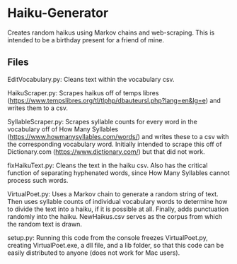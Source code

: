 # Haiku-Generator
Creates random haikus using Markov chains and web-scraping. This is intended to be a birthday present for a friend of mine.

## Files

EditVocabulary.py: Cleans text within the vocabulary csv.

HaikuScraper.py: Scrapes haikus off of temps libres (https://www.tempslibres.org/tl/tlphp/dbauteursl.php?lang=en&lg=e) and writes them to a csv.

SyllableScraper.py: Scrapes syllable counts for every word in the vocabulary off of How Many Syllables (https://www.howmanysyllables.com/words/) and writes these to a csv with the corresponding vocabulary word. Initially intended to scrape this off of Dictionary.com (https://www.dictionary.com/) but that did not work.

fixHaikuText.py: Cleans the text in the haiku csv. Also has the critical function of separating hyphenated words, since How Many Syllables cannot process such words.

VirtualPoet.py: Uses a Markov chain to generate a random string of text. Then uses syllable counts of individual vocabulary words to determine how to divide the text into a haiku, if it is possible at all. Finally, adds punctuation randomly into the haiku. NewHaikus.csv serves as the corpus from which the random text is drawn.

setup.py: Running this code from the console freezes VirtualPoet.py, creating VirtualPoet.exe, a dll file, and a lib folder, so that this code can be easily distributed to anyone (does not work for Mac users).
